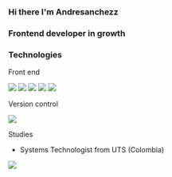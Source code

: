 ### Hi there I'm Andresanchezz
### Frontend developer in growth

### Technologies

Front end

<img src="https://www.vectorlogo.zone/logos/w3_html5/w3_html5-icon.svg"/>     <img src="https://www.vectorlogo.zone/logos/w3_css/w3_css-icon.svg"/>     <img src="https://www.vectorlogo.zone/logos/vuejs/vuejs-icon.svg"/> <img src="https://www.vectorlogo.zone/logos/flutterio/flutterio-icon.svg"/>  <img src="https://www.vectorlogo.zone/logos/reactjs/reactjs-icon.svg"/> 


Version control 

<img src="https://www.vectorlogo.zone/logos/git-scm/git-scm-icon.svg"/> 

Studies 
- Systems Technologist from UTS (Colombia)

<img align="left" src="https://github-readme-stats.vercel.app/api?username=andresanchezz&show_icons=true&theme=react" />

